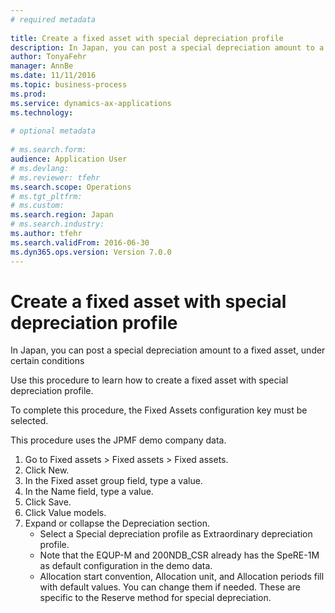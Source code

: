 ```yaml
--- 
# required metadata 
 
title: Create a fixed asset with special depreciation profile
description: In Japan, you can post a special depreciation amount to a fixed asset, under certain conditionsUse this procedure to learn how to create a fixed asset with special depreciation profile.To complete this procedure, the Fixed Assets configuration key must be selected.This procedure uses the JPMF demo company data. 
author: TonyaFehr 
manager: AnnBe 
ms.date: 11/11/2016
ms.topic: business-process 
ms.prod:  
ms.service: dynamics-ax-applications 
ms.technology:  
 
# optional metadata 
 
# ms.search.form:   
audience: Application User 
# ms.devlang:  
# ms.reviewer: tfehr 
ms.search.scope: Operations 
# ms.tgt_pltfrm:  
# ms.custom:  
ms.search.region: Japan
# ms.search.industry: 
ms.author: tfehr 
ms.search.validFrom: 2016-06-30 
ms.dyn365.ops.version: Version 7.0.0 
---
```


# Create a fixed asset with special depreciation profile

In Japan, you can post a special depreciation amount to a fixed asset, under certain conditions

Use this procedure to learn how to create a fixed asset with special depreciation profile.

To complete this procedure, the Fixed Assets configuration key must be selected.

This procedure uses the JPMF demo company data.

1. Go to Fixed assets > Fixed assets > Fixed assets.
2. Click New.
3. In the Fixed asset group field, type a value.
4. In the Name field, type a value.
5. Click Save.
6. Click Value models.
7. Expand or collapse the Depreciation section.
    * Select a Special depreciation profile as Extraordinary depreciation profile.
    * Note that the EQUP-M and 200NDB_CSR already has the SpeRE-1M as default configuration in the demo data.
    * Allocation start convention, Allocation unit, and Allocation periods fill with default values. You can change them if needed. These are specific to the Reserve method for special depreciation.

